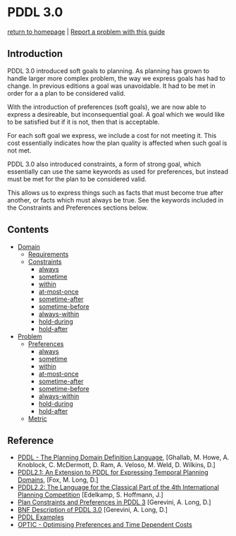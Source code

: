# PDDL 3.0
[return to homepage](../../readme.md) | [Report a problem with this guide](https://github.com/nergmada/pddl-reference/issues/new)

## Introduction
PDDL 3.0 introduced soft goals to planning. As planning has grown to handle larger more complex problem, the way we express goals has had to change. In previous editions a goal was unavoidable. It had to be met in order for a a plan to be considered valid.

With the introduction of preferences (soft goals), we are now able to express a desireable, but inconsequential goal. A goal which we would like to be satisfied but if it is not, then that is acceptable.

For each soft goal we express, we include a cost for not meeting it. This cost essentially indicates how the plan quality is affected when such goal is not met.

PDDL 3.0 also introduced constraints, a form of strong goal, which essentially can use the same keywords as used for preferences, but instead must be met for the plan to be considered valid.

This allows us to express things such as facts that must become true after another, or facts which must always be true. See the keywords included in the Constraints and Preferences sections below.

## Contents
- [Domain](./domain.md)
    - [Requirements](./domain.md#requirements)
    - [Constraints](./domain.md#constraints)
        - [always](./domain.md#always)
        - [sometime](./domain.md#sometime)
        - [within](./domain.md#within)
        - [at-most-once](./domain.md#at-most-once)
        - [sometime-after](./domain.md#sometime-after)
        - [sometime-before](./domain.md#sometime-before)
        - [always-within](./domain.md#always-within)
        - [hold-during](./domain.md#hold-during)
        - [hold-after](./domain.md#hold-after)
- [Problem](./problem.md)
    - [Preferences](./problem.md#preferences)
        - [always](./problem.md#always)
        - [sometime](./problem.md#sometime)
        - [within](./problem.md#within)
        - [at-most-once](./problem.md#at-most-once)
        - [sometime-after](./problem.md#sometime-after)
        - [sometime-before](./problem.md#sometime-before)
        - [always-within](./problem.md#always-within)
        - [hold-during](./problem.md#hold-during)
        - [hold-after](./problem.md#hold-after)
    - [Metric](./problem.md#metric)

## Reference
- [PDDL - The Planning Domain Definition Language](http://www.cs.cmu.edu/~mmv/planning/readings/98aips-PDDL.pdf), [Ghallab, M. Howe, A. Knoblock, C. McDermott, D. Ram, A. Veloso, M. Weld, D. Wilkins, D.]
- [PDDL2.1: An Extension to PDDL for Expressing Temporal Planning Domains](https://jair.org/index.php/jair/article/view/10352/24759), [Fox, M. Long, D.]
- [PDDL2.2: The Language for the Classical Part of the 4th International Planning Competition](https://pdfs.semanticscholar.org/4b3c/0706d2673d817cc7c33e580858e65b134ba2.pdf) [Edelkamp, S. Hoffmann, J.]
- [Plan Constraints and Preferences in PDDL 3](http://www.cs.yale.edu/homes/dvm/papers/pddl-ipc5.pdf) [Gerevini, A. Long, D.]
- [BNF Description of PDDL 3.0](http://cs-www.cs.yale.edu/homes/dvm/papers/pddl-bnf.pdf) [Gerevini, A. Long, D.]
- [PDDL Examples](https://github.com/yarox/pddl-examples)
- [OPTIC - Optimising Preferences and Time Dependent Costs](https://nms.kcl.ac.uk/planning/software/optic.html)